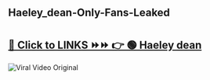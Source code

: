 
 ## Haeley_dean-Only-Fans-Leaked

# <h2><a href="https://clipsfans.com/Haeley_dean&ref=git">🔗 Click to LINKS ⏩⏩ 👉 🟢 Haeley dean </a></h2>

<a href="https://clipsfans.com/Haeley_dean&ref=git" rel="nofollow" data-target="animated-image.originalLink"><img src="https://i.ibb.co.com/xMMVF88/686577567.gif" alt="Viral Video Original" style="max-width: 100%; display: inline-block;" data-target="animated-image.originalImage"></a>
